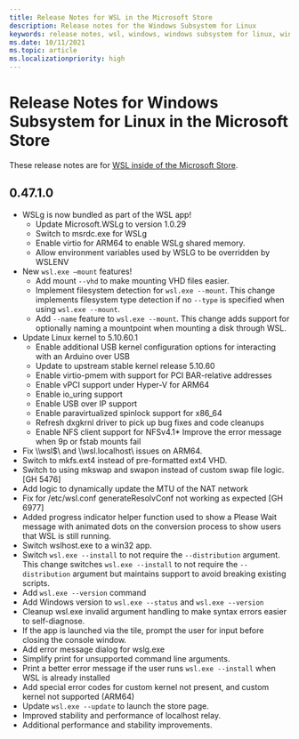 ```yaml
---
title: Release Notes for WSL in the Microsoft Store
description: Release notes for the Windows Subsystem for Linux
keywords: release notes, wsl, windows, windows subsystem for linux, windowssubsystem, ubuntu, kernel
ms.date: 10/11/2021
ms.topic: article
ms.localizationpriority: high
---
```


# Release Notes for Windows Subsystem for Linux in the Microsoft Store

These release notes are for [WSL inside of the Microsoft Store](https://aka.ms/wslstorepage).

## 0.47.1.0

* WSLg is now bundled as part of the WSL app!
  * Update Microsoft.WSLg to version 1.0.29
  * Switch to msrdc.exe for WSLg
  * Enable virtio for ARM64 to enable WSLg shared memory.
  * Allow environment variables used by WSLG to be overridden by WSLENV
* New `wsl.exe –mount` features!
  * Add mount `--vhd` to make mounting VHD files easier.
  * Implement filesystem detection for `wsl.exe --mount`. This change implements filesystem type detection if no `--type` is specified when using `wsl.exe --mount`.
  * Add `--name` feature to `wsl.exe --mount`. This change adds support for optionally naming a mountpoint when mounting a disk through WSL.
* Update Linux kernel to 5.10.60.1
  * Enable additional USB kernel configuration options for interacting with an Arduino over USB
  * Update to upstream stable kernel release 5.10.60
  * Enable virtio-pmem with support for PCI BAR-relative addresses
  * Enable vPCI support under Hyper-V for ARM64
  * Enable io_uring support
  * Enable USB over IP support
  * Enable paravirtualized spinlock support for x86_64
  * Refresh dxgkrnl driver to pick up bug fixes and code cleanups
  * Enable NFS client support for NFSv4.1* Improve the error message when 9p or fstab mounts fail
* Fix \\\\wsl$\\ and \\\\wsl.localhost\\ issues on ARM64.
* Switch to mkfs.ext4 instead of pre-formatted ext4 VHD.
* Switch to using mkswap and swapon instead of custom swap file logic. [GH 5476]
* Add logic to dynamically update the MTU of the NAT network
* Fix for /etc/wsl.conf generateResolvConf not working as expected [GH 6977]
* Added progress indicator helper function used to show a Please Wait message with animated dots on the conversion process to show users that WSL is still running.
* Switch wslhost.exe to a win32 app.
* Switch `wsl.exe --install` to not require the `--distribution` argument. This change switches `wsl.exe --install` to not require the `--distribution` argument but maintains support to avoid breaking existing scripts.
* Add `wsl.exe --version` command
* Add Windows version to `wsl.exe --status` and `wsl.exe --version`
* Cleanup wsl.exe invalid argument handling to make syntax errors easier to self-diagnose.
* If the app is launched via the tile, prompt the user for input before closing the console window.
* Add error message dialog for wslg.exe
* Simplify print for unsupported command line arguments.
* Print a better error message if the user runs `wsl.exe --install` when WSL is already installed
* Add special error codes for custom kernel not present, and custom kernel not supported (ARM64)
* Update `wsl.exe --update` to launch the store page.
* Improved stability and performance of localhost relay.
* Additional performance and stability improvements.
